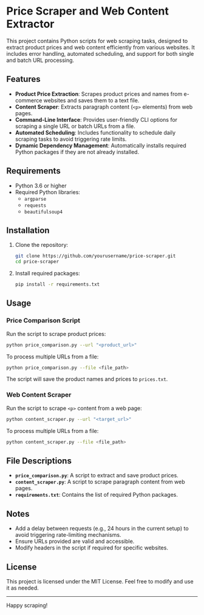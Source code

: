 # Price Scraper and Web Content Extractor

This project contains Python scripts for web scraping tasks, designed to extract product prices and web content efficiently from various websites. It includes error handling, automated scheduling, and support for both single and batch URL processing.

## Features
- **Product Price Extraction**: Scrapes product prices and names from e-commerce websites and saves them to a text file.
- **Content Scraper**: Extracts paragraph content (`<p>` elements) from web pages.
- **Command-Line Interface**: Provides user-friendly CLI options for scraping a single URL or batch URLs from a file.
- **Automated Scheduling**: Includes functionality to schedule daily scraping tasks to avoid triggering rate limits.
- **Dynamic Dependency Management**: Automatically installs required Python packages if they are not already installed.

## Requirements
- Python 3.6 or higher
- Required Python libraries:
  - `argparse`
  - `requests`
  - `beautifulsoup4`

## Installation
1. Clone the repository:
   ```bash
   git clone https://github.com/yourusername/price-scraper.git
   cd price-scraper
   ```
2. Install required packages:
   ```bash
   pip install -r requirements.txt
   ```

## Usage
### Price Comparison Script
Run the script to scrape product prices:
```bash
python price_comparison.py --url "<product_url>"
```
To process multiple URLs from a file:
```bash
python price_comparison.py --file <file_path>
```
The script will save the product names and prices to `prices.txt`.

### Web Content Scraper
Run the script to scrape `<p>` content from a web page:
```bash
python content_scraper.py --url "<target_url>"
```
To process multiple URLs from a file:
```bash
python content_scraper.py --file <file_path>
```

## File Descriptions
- **`price_comparison.py`**: A script to extract and save product prices.
- **`content_scraper.py`**: A script to scrape paragraph content from web pages.
- **`requirements.txt`**: Contains the list of required Python packages.

## Notes
- Add a delay between requests (e.g., 24 hours in the current setup) to avoid triggering rate-limiting mechanisms.
- Ensure URLs provided are valid and accessible.
- Modify headers in the script if required for specific websites.

## License
This project is licensed under the MIT License. Feel free to modify and use it as needed.

---

Happy scraping!

